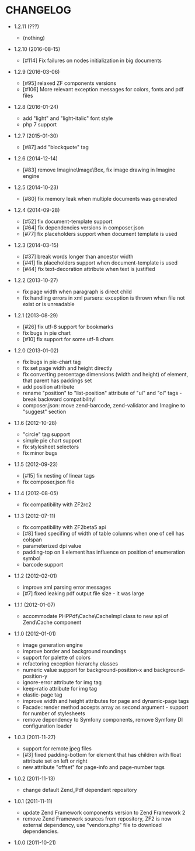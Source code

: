 CHANGELOG
=========

* 1.2.11 (???)

  * (nothing)

* 1.2.10 (2016-08-15)

  * [#114] Fix failures on nodes initialization in big documents

* 1.2.9 (2016-03-06)

  * [#95] relaxed ZF components versions
  * [#106] More relevant exception messages for colors, fonts and pdf files

* 1.2.8 (2016-01-24)

  * add "light" and "light-italic" font style
  * php 7 support

* 1.2.7 (2015-01-30)

  * [#87] add "blockquote" tag

* 1.2.6 (2014-12-14)

  * [#83] remove Imagine\Image\Box, fix image drawing in Imagine engine

* 1.2.5 (2014-10-23)

  * [#80] fix memory leak when multiple documents was generated

* 1.2.4 (2014-09-28)

  * [#52] fix document-template support
  * [#64] fix dependencies versions in composer.json
  * [#77] fix placeholders support when document template is used

* 1.2.3 (2014-03-15)

  * [#37] break words longer than ancestor width
  * [#41] fix placeholders support when document-template is used
  * [#44] fix text-decoration attribute when text is justified

* 1.2.2 (2013-10-27)

  * fix page width when paragraph is direct child
  * fix handling errors in xml parsers: exception is thrown when file not exist or is unreadable
  
* 1.2.1 (2013-08-29)
  
  * [#26] fix utf-8 support for bookmarks
  * fix bugs in pie chart
  * [#10] fix support for some utf-8 chars

* 1.2.0 (2013-01-02)

  * fix bugs in pie-chart tag
  * fix set page width and height directly
  * fix converting percentage dimensions (width and height) of element, that parent has paddings set
  * add position attribute
  * rename "position" to "list-position" attribute of "ul" and "ol" tags - break backward compatibility!
  * composer.json: move zend-barcode, zend-validator and Imagine to "suggest" section

* 1.1.6 (2012-10-28)

  * "circle" tag support
  * simple pie chart support
  * fix stylesheet selectors
  * fix minor bugs

* 1.1.5 (2012-09-23)

  * [#15] fix nesting of linear tags
  * fix composer.json file

* 1.1.4 (2012-08-05)

  * fix compatibility with ZF2rc2

* 1.1.3 (2012-07-11)

  * fix compatibility with ZF2beta5 api
  * [#8] fixed specifing of width of table columns when one of cell has colspan
  * parameterized dpi value
  * padding-top on li element has influence on position of enumeration symbol
  * barcode support

* 1.1.2 (2012-02-01)

  * improve xml parsing error messages
  * [#7] fixed leaking pdf output file size - it was large

* 1.1.1 (2012-01-07)

  * accommodate PHPPdf\Cache\CacheImpl class to new api of Zend\Cache component

* 1.1.0 (2012-01-01)

  * image generation engine
  * improve border and background roundings
  * support for palette of colors
  * refactoring exception hierarchy classes
  * numeric value support for background-position-x and background-position-y
  * ignore-error attribute for img tag
  * keep-ratio attribute for img tag
  * elastic-page tag
  * improve width and height attributes for page and dynamic-page tags
  * Facade::render method accepts array as second argument - support for number of stylesheets
  * remove dependency to Symfony components, remove Symfony DI configuration loader

* 1.0.3 (2011-11-27)

  * support for remote jpeg files
  * [#3] fixed padding-bottom for element that has children with float attribute set on left or right
  * new attribute "offset" for page-info and page-number tags

* 1.0.2 (2011-11-13)

  * change default Zend_Pdf dependant repository

* 1.0.1 (2011-11-11)

  * update Zend Framework components version to Zend Framework 2
  * remove Zend Framework sources from repository, ZF2 is now external dependency, use "vendors.php" file to download dependencies.

* 1.0.0 (2011-10-21)
